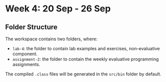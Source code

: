 # Week 4: 20 Sep - 26 Sep

## Folder Structure

The workspace contains two folders, where:

- `lab-4`: the folder to contain lab examples and exercises, non-evaluative component.
- `assignment-2`: the folder to contain the weekly evaluative programming assignments.

The compiled `.class` files will be generated in the `src/bin` folder by default.
